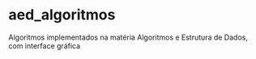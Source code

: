 # aed_algoritmos
Algoritmos implementados na matéria Algoritmos e Estrutura de Dados, com interface gráfica
